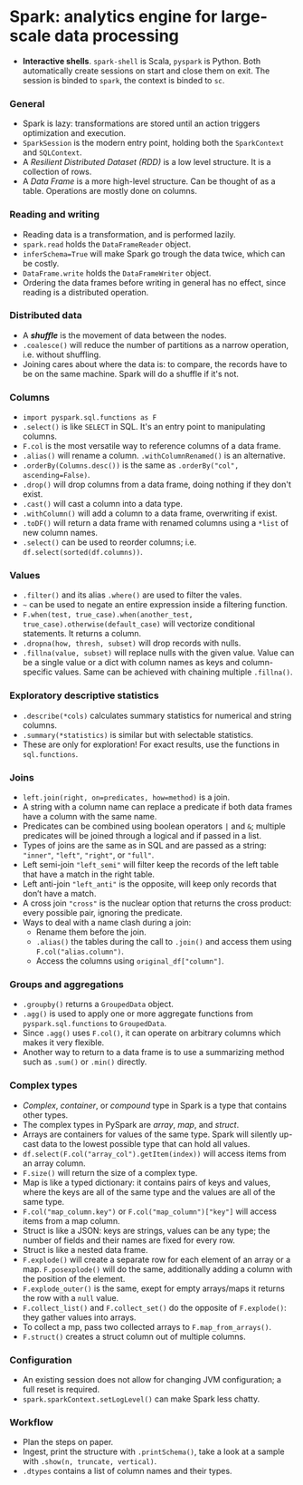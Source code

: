 # Spark: analytics engine for large-scale data processing

- **Interactive shells**. `spark-shell` is Scala, `pyspark` is Python.
Both automatically create sessions on start and close them on exit.
The session is binded to `spark`, the context is binded to `sc`.

### General
- Spark is lazy: transformations are stored until an action triggers optimization and execution.
- `SparkSession` is the modern entry point, holding both the `SparkContext` and `SQLContext`.
- A *Resilient Distributed Dataset (RDD)* is a low level structure. It is a collection of rows.
- A *Data Frame* is a more high-level structure. Can be thought of as a table. Operations are mostly done on columns.

### Reading and writing
- Reading data is a transformation, and is performed lazily.
- `spark.read` holds the `DataFrameReader` object.
- `inferSchema=True` will make Spark go trough the data twice, which can be costly.
- `DataFrame.write` holds the `DataFrameWriter` object.
- Ordering the data frames before writing in general has no effect, since reading is a distributed operation.

### Distributed data
- A ***shuffle*** is the movement of data between the nodes.
- `.coalesce()` will reduce the number of partitions as a narrow operation, i.e. without shuffling.
- Joining cares about where the data is: to compare, the records have to be on the same machine. Spark will do a shuffle if it's not.

### Columns
- `import pyspark.sql.functions as F`
- `.select()` is like `SELECT` in SQL. It's an entry point to manipulating columns.
- `F.col` is the most versatile way to reference columns of a data frame.
- `.alias()` will rename a column. `.withColumnRenamed()` is an alternative.
- `.orderBy(Columns.desc())` is the same as `.orderBy("col", ascending=False)`.
- `.drop()` will drop columns from a data frame, doing nothing if they don't exist.
- `.cast()` will cast a column into a data type.
- `.withColumn()` will add a column to a data frame, overwriting if exist.
- `.toDF()` will return a data frame with renamed columns using a `*list` of new column names.
- `.select()` can be used to reorder columns; i.e. `df.select(sorted(df.columns))`.

### Values
- `.filter()` and its alias `.where()` are used to filter the vales.
- `~` can be used to negate an entire expression inside a filtering function.
- `F.when(test, true_case).when(another_test, true_case).otherwise(default_case)` will vectorize conditional statements. It returns a column.
- `.dropna(how, thresh, subset)` will drop records with nulls.
- `.fillna(value, subset)` will replace nulls with the given value. Value can be a single value or a dict with column names as keys and column-specific values. Same can be achieved with chaining multiple `.fillna()`.

### Exploratory descriptive statistics
- `.describe(*cols)` calculates summary statistics for numerical and string columns.
- `.summary(*statistics)` is similar but with selectable statistics.
- These are only for exploration! For exact results, use the functions in `sql.functions`.

### Joins
- `left.join(right, on=predicates, how=method)` is a join.
- A string with a column name can replace a predicate if both data frames have a column with the same name.
- Predicates can be combined using boolean operators `|` and `&`; multiple predicates will be joined through a logical and if passed in a list.
- Types of joins are the same as in SQL and are passed as a string: `"inner"`, `"left"`, `"right"`, or `"full"`.
- Left semi-join `"left_semi"` will filter keep the records of the left table that have a match in the right table.
- Left anti-join `"left_anti"` is the opposite, will keep only records that don’t have a match.
- A cross join `"cross"` is the nuclear option that returns the cross product: every possible pair, ignoring the predicate.
- Ways to deal with a name clash during a join:
    - Rename them before the join.
    - `.alias()` the tables during the call to `.join()` and access them using `F.col("alias.column")`.
    - Access the columns using `original_df["column"]`.

### Groups and aggregations
- `.groupby()` returns a `GroupedData` object.
- `.agg()` is used to apply one or more aggregate functions from `pyspark.sql.functions` to `GroupedData`.
- Since `.agg()` uses `F.col()`, it can operate on arbitrary columns which makes it very flexible.
- Another way to return to a data frame is to use a summarizing method such as `.sum()` or `.min()` directly.

### Complex types
- *Complex*, *container*, or *compound* type in Spark is a type that contains other types.
- The complex types in PySpark are *array*, *map*, and *struct*.
- Arrays are containers for values of the same type. Spark will silently up-cast data to the lowest possible type that can hold all values.
- `df.select(F.col("array_col").getItem(index))` will access items from an array column.
- `F.size()` will return the size of a complex type.
- Map is like a typed dictionary: it contains pairs of keys and values, where the keys are all of the same type and the values are all of the same type.
- `F.col("map_column.key")` or `F.col("map_column")["key"]` will access items from a map column.
- Struct is like a JSON: keys are strings, values can be any type; the number of fields and their names are fixed for every row.
- Struct is like a nested data frame.
- `F.explode()` will create a separate row for each element of an array or a map. `F.posexplode()` will do the same, additionally adding a column with the position of the element.
- `F.explode_outer()` is the same, exept for empty arrays/maps it returns the row with a `null` value.
- `F.collect_list()` and `F.collect_set()` do the opposite of `F.explode()`: they gather values into arrays.
- To collect a mp, pass two collected arrays to `F.map_from_arrays()`.
- `F.struct()` creates a struct column out of multiple columns.

### Configuration
- An existing session does not allow for changing JVM configuration; a full reset is required.
- `spark.sparkContext.setLogLevel()` can make Spark less chatty.

### Workflow
- Plan the steps on paper.
- Ingest, print the structure with `.printSchema()`, take a look at a sample with `.show(n, truncate, vertical)`.
- `.dtypes` contains a list of column names and their types.
